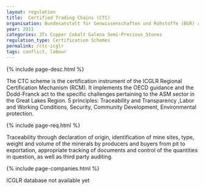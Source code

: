 ```yaml
---
layout: regulation
title:  Certified Trading Chains (CTC)
organisation: Bundesanstalt für Geowissenschaften und Rohstoffe (BGR) and ICGLR
year: 2011
categories: 3Ts Copper Cobalt Galena Semi-Precious_Stones
regulation_type: Certification Schemes
permalink: /ctc-icglr
tags: conflict, labour
---
```


{% include page-desc.html %}

The CTC scheme is the certification instrument of the ICGLR Regional Certification Mechanism (RCM). It implements the OECD guidance and the Dodd-Franck act to the specific challenges pertaining to the ASM sector in the Great Lakes Region. 5 principles: Traceability and Transparency ,Labor and Working Conditions, Security, Community Development, Environmental protection.

{% include page-req.html %}

Traceability through declaration of origin, identification of mine sites, type, weight and volume of the minerals by producers and buyers from pit to exportation, appropriate tracking of documents and control of the quantities in question, as well as third party auditing.

{% include page-companies.html %}

ICGLR database not available yet
